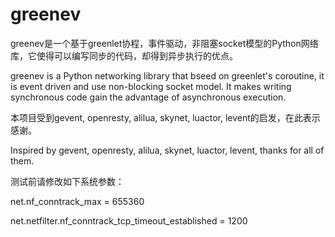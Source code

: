 greenev
=======

greenev是一个基于greenlet协程，事件驱动，非阻塞socket模型的Python网络库，它使得可以编写同步的代码，却得到异步执行的优点。

greenev is a Python networking library that bseed on greenlet's coroutine, it is event driven and use non-blocking socket model. It makes writing synchronous code gain the advantage of asynchronous execution.

本项目受到gevent, openresty, alilua, skynet, luactor, levent的启发，在此表示感谢。

Inspired by gevent, openresty, alilua, skynet, luactor, levent, thanks for all of them.

测试前请修改如下系统参数：



net.nf_conntrack_max = 655360

net.netfilter.nf_conntrack_tcp_timeout_established = 1200
